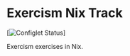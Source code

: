 # Exercism Nix Track

[![Configlet Status](https://github.com/exercism/nix/workflows/configlet/badge.svg)]

Exercism exercises in Nix.
